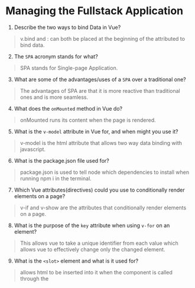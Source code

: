 # Managing the Fullstack Application

1. Describe the two ways to bind Data in Vue?

  > v.bind and : can both be placed at the beginning of the attributed to bind data.

2. The `SPA` acronym stands for what?

  > SPA stands for Single-page Application.

3. What are some of the advantages/uses of a `SPA` over a traditional one?

  > The advantages of SPA are that it is more reactive than traditional ones and is more seamless.

4. What does the `onMounted` method in Vue do?

  > onMounted runs its content when the page is rendered.

5. What is the `v-model` attribute in Vue for, and when might you use it?

  > v-model is the html attribute that allows two way data binding with javascript.

6. What is the package.json file used for?

  > package.json is used to tell node which dependencies to install when running npm i in the terminal.

7. Which Vue attributes(directives) could you use to conditionally render elements on a page?

  > v-if and v-show are the attributes that conditionally render elements on a page.

8. What is the purpose of the `key` attribute when using `v-for` on an element?

  > This allows vue to take a unique identifier from each value which allows vue to effectively change only the changed element.

9. What is the `<slot>` element and what is it used for?

  > <slot> allows html to be inserted into it when the component is called through the <template> tag.